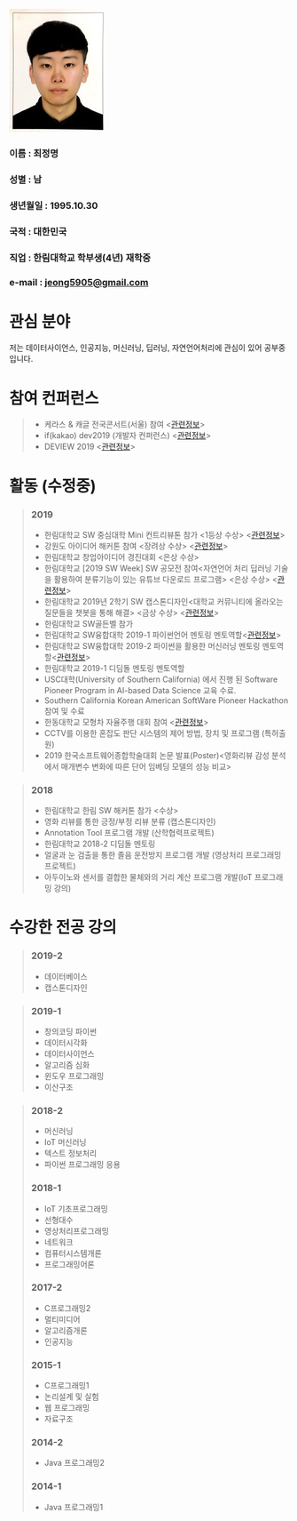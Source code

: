 ![증명사진](./JeongMyeong.jpg)
### 이름 : 최정명
### 성별 : 남
### 생년월일 : 1995.10.30
### 국적 : 대한민국
### 직업 : 한림대학교 학부생(4년) 재학중
### e-mail : jeong5905@gmail.com  

# 관심 분야
저는 데이터사이언스, 인공지능, 머신러닝, 딥러닝, 자연언어처리에 관심이 있어 공부중입니다.

# 참여 컨퍼런스
> - 케라스 & 캐글 전국콘서트(서울) 참여 <[관련정보](https://tykimos.github.io/2019/02/09/Keras_and_Kaggle_National_Concert/)>
> - if(kakao) dev2019 (개발자 컨퍼런스) <[관련정보](https://if.kakao.com/about)>
> - DEVIEW 2019 <[관련정보](https://deview.kr/2019)>

# 활동 (수정중)
> ### 2019
> - 한림대학교 SW 중심대학 Mini 컨트리뷰톤 참가 <1등상 수상> <[관련정보](https://github.com/Hallym-OpenSourceSW/HL_Contributhon)>
> - 강원도 아이디어 해커톤 참여 <장려상 수상> <[관련정보](http://www.provin.gangwon.kr/gw/portal/sub05_02?mode=readForm&boardCode=BDAADD02&articleSeq=157539)>
> - 한림대학교 창업아이디어 경진대회 <은상 수상>
> - 한림대학교 [2019 SW Week] SW 공모전 참여<자연언어 처리 딥러닝 기술을 활용하여 분류기능이 있는 유튜브 다운로드 프로그램> <은상 수상> <[관련정보](https://github.com/JeongMyeong/Youtube-Downloader)>
> - 한림대학교 2019년 2학기 SW 캡스톤디자인<대학교 커뮤니티에 올라오는 질문들을 챗봇을 통해 해결> <금상 수상> <[관련정보](https://github.com/JeongMyeong/Capstone-Design-6-)>
> - 한림대학교 SW골든벨 참가
> - 한림대학교 SW융합대학 2019-1 파이썬언어 멘토링 멘토역할<[관련정보](https://github.com/JeongMyeong/HallymPythonMentoring)>
> - 한림대학교 SW융합대학 2019-2 파이썬을 활용한 머신러닝 멘토링 멘토역할<[관련정보](https://github.com/JeongMyeong/HallymPythonMentoring)>
> - 한림대학교 2019-1 디딤돌 멘토링 멘토역할
> - USC대학(University of Southern California) 에서 진행 된 Software Pioneer Program in AI-based Data Science 교육 수료.
> - Southern California Korean American SoftWare Pioneer Hackathon 참여 및 수료
> - 한동대학교 모형차 자율주행 대회 참여 <[관련정보](https://sites.google.com/handong.edu/sw-2019-car)>
> - CCTV를 이용한 혼잡도 판단 시스템의 제어 방법, 장치 및 프로그램 (특허출원)
> - 2019 한국소프트웨어종합학술대회 논문 발표(Poster)<영화리뷰 감성 분석에서 매개변수 변화에 따른 단어 임베딩 모델의 성능 비교>


> ### 2018
> - 한림대학교 한림 SW 해커톤 참가 <수상>
> - 영화 리뷰를 통한 긍정/부정 리뷰 분류 (캡스톤디자인)
> - Annotation Tool 프로그램 개발 (산학협력프로젝트)
> - 한림대학교 2018-2 디딤돌 멘토링
> - 얼굴과 눈 검출을 통한 졸음 운전방지 프로그램 개발 (영상처리 프로그래밍 프로젝트)
> - 아두이노와 센서를 결합한 물체와의 거리 계산 프로그램 개발(IoT 프로그래밍 강의)


# 수강한 전공 강의
> ### 2019-2
> - 데이터베이스
> - 캡스톤디자인

> ### 2019-1
> - 창의코딩 파이썬
> - 데이터시각화
> - 데이터사이언스
> - 알고리즘 심화
> - 윈도우 프로그래밍
> - 이산구조

> ### 2018-2
> - 머신러닝
> - IoT 머신러닝
> - 텍스트 정보처리
> - 파이썬 프로그래밍 응용
> ### 2018-1
> - IoT 기초프로그래밍
> - 선형대수
> - 영상처리프로그래밍
> - 네트워크
> - 컴퓨터시스템개론
> - 프로그래밍어론
> ### 2017-2
> - C프로그래밍2
> - 멀티미디어
> - 알고리즘개론
> - 인공지능
> ### 2015-1
> - C프로그래밍1
> - 논리설계 및 실험
> - 웹 프로그래밍
> - 자료구조
> ### 2014-2
> - Java 프로그래밍2
> ### 2014-1
> - Java 프로그래밍1


